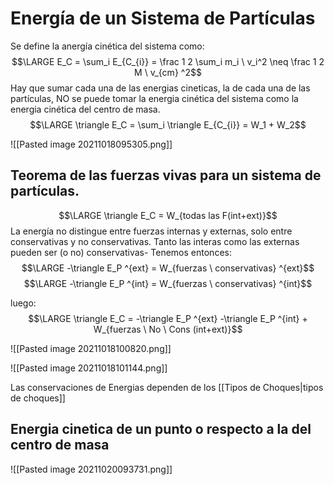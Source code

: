 # Energía de un Sistema de Partículas
Se define la anergía cinética del sistema como: 
$$\LARGE E_C = \sum_i E_{C_{i}} = \frac 1 2 \sum_i m_i \ v_i^2 \neq \frac 1 2 M \ v_{cm} ^2$$ 
Hay que sumar cada una de las energias cineticas, la de cada una de las partículas, NO se puede tomar la energia cinética del sistema como la energia cinética del centro de masa.
$$\LARGE \triangle E_C = \sum_i \triangle E_{C_{i}} = W_1 + W_2$$

![[Pasted image 20211018095305.png]]

## Teorema de las fuerzas vivas para un sistema de partículas.
$$\LARGE \triangle E_C = W_{todas las F(int+ext)}$$
La energía no distingue entre fuerzas internas y externas, solo entre conservativas y no conservativas. Tanto las interas como las externas pueden ser (o no) conservativas-
Tenemos entonces:
$$\LARGE -\triangle E_P ^{ext} = W_{fuerzas \ conservativas} ^{ext}$$
$$\LARGE -\triangle E_P ^{int} = W_{fuerzas \  conservativas} ^{int}$$

luego: 
$$\LARGE \triangle E_C = -\triangle E_P ^{ext} -\triangle E_P ^{int} + W_{fuerzas \ No \  Cons (int+ext)}$$

![[Pasted image 20211018100820.png]]


![[Pasted image 20211018101144.png]]


Las conservaciones de Energias dependen de los [[Tipos de Choques|tipos de choques]]

## Energia cinetica de un punto o respecto a la del centro de masa
![[Pasted image 20211020093731.png]]